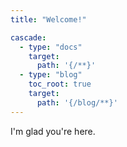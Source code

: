```yaml
---
title: "Welcome!"

cascade:
  - type: "docs"
    target:
      path: '{/**}'
  - type: "blog"
    toc_root: true
    target:
      path: '{/blog/**}'
---
```

I'm glad you're here.
